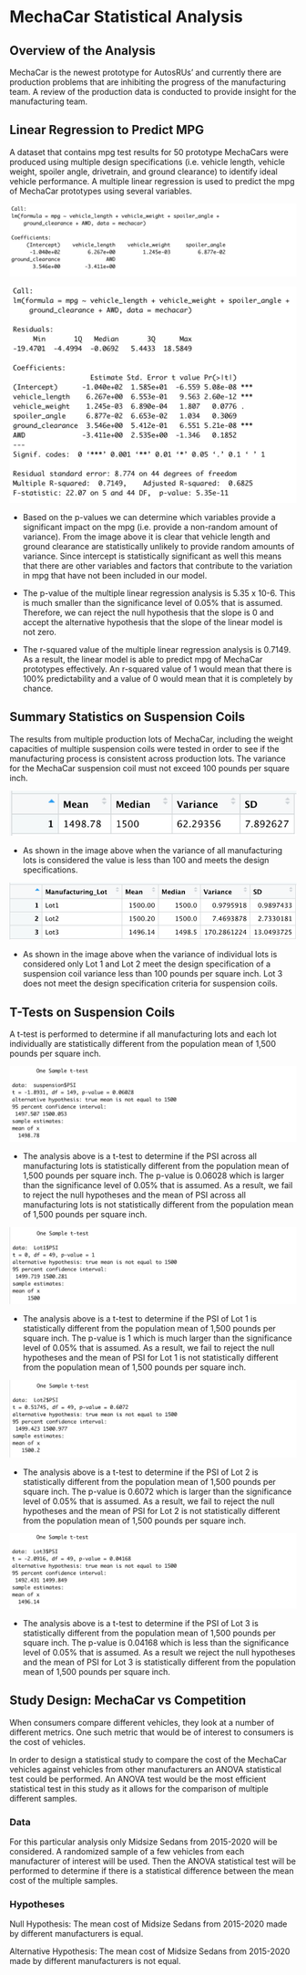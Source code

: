 # MechaCar Statistical Analysis


## Overview of the Analysis
MechaCar is the newest prototype for AutosRUs’ and currently there are production problems that are inhibiting the progress of the manufacturing team. A review of the production data is conducted to provide insight for the manufacturing team. 

## Linear Regression to Predict MPG
A dataset that contains mpg test results for 50 prototype MechaCars were produced using multiple design specifications (i.e. vehicle length, vehicle weight, spoiler angle, drivetrain, and ground clearance) to identify ideal vehicle performance. A multiple linear regression is used to predict the mpg of MechaCar prototypes using several variables. 

![Linear Regression.png](https://github.com/mdhugge/MechaCar_Statistical_Analysis/blob/main/Images/Linear_Regression.png)

![Linear Regression Summary.png](https://github.com/mdhugge/MechaCar_Statistical_Analysis/blob/main/Images/Linear_Regression_Summary.png)

- Based on the p-values we can determine which variables provide a significant impact on the mpg (i.e. provide a non-random amount of variance). From the image above it is clear that vehicle length and ground clearance are statistically unlikely to provide random amounts of variance. Since intercept is statistically significant as well this means that there are other variables and factors that contribute to the variation in mpg that have not been included in our model.

- The p-value of the multiple linear regression analysis is 5.35 x 10-6. This is much smaller than the significance level of 0.05% that is assumed. Therefore, we can reject the null hypothesis that the slope is 0 and accept the alternative hypothesis that the slope of the linear model is not zero.

- The r-squared value of the multiple linear regression analysis is 0.7149. As a result, the linear model is able to predict mpg of MechaCar prototypes effectively. An r-squared value of 1 would mean that there is 100% predictability and a value of 0 would mean that it is completely by chance. 

## Summary Statistics on Suspension Coils
The results from multiple production lots of MechaCar, including the weight capacities of multiple suspension coils were tested in order to see if the manufacturing process is consistent across production lots. The variance for the MechaCar suspension coil must not exceed 100 pounds per square inch.

![Total Summary.png](https://github.com/mdhugge/MechaCar_Statistical_Analysis/blob/main/Images/Total_Summary.png)

- As shown in the image above when the variance of all manufacturing lots is considered the value is less than 100 and meets the design specifications.

![Lot Summary.png](https://github.com/mdhugge/MechaCar_Statistical_Analysis/blob/main/Images/Lot_Summary.png)

- As shown in the image above when the variance of individual lots is considered only Lot 1 and Lot 2 meet the design specification of a suspension coil variance less than 100 pounds per square inch. Lot 3 does not meet the design specification criteria for suspension coils. 

## T-Tests on Suspension Coils
A t-test is performed to determine if all manufacturing lots and each lot individually are statistically different from the population mean of 1,500 pounds per square inch.

![Suspension.png](https://github.com/mdhugge/MechaCar_Statistical_Analysis/blob/main/Images/Suspension.png)

- The analysis above is a t-test to determine if the PSI across all manufacturing lots is statistically different from the population mean of 1,500 pounds per square inch. The p-value is 0.06028 which is larger than the significance level of 0.05% that is assumed. As a result, we fail to reject the null hypotheses and the mean of PSI across all manufacturing lots is not statistically different from the population mean of 1,500 pounds per square inch.

![Lot 1.png](https://github.com/mdhugge/MechaCar_Statistical_Analysis/blob/main/Images/Lot1.png)

- The analysis above is a t-test to determine if the PSI of Lot 1 is statistically different from the population mean of 1,500 pounds per square inch. The p-value is 1 which is much larger than the significance level of 0.05% that is assumed. As a result, we fail to reject the null hypotheses and the mean of PSI for Lot 1 is not statistically different from the population mean of 1,500 pounds per square inch.

![Lot 2.png](https://github.com/mdhugge/MechaCar_Statistical_Analysis/blob/main/Images/Lot2.png)

- The analysis above is a t-test to determine if the PSI of Lot 2 is statistically different from the population mean of 1,500 pounds per square inch. The p-value is 0.6072 which is larger than the significance level of 0.05% that is assumed. As a result, we fail to reject the null hypotheses and the mean of PSI for Lot 2 is not statistically different from the population mean of 1,500 pounds per square inch.

![Lot 3.png](https://github.com/mdhugge/MechaCar_Statistical_Analysis/blob/main/Images/Lot3.png)

- The analysis above is a t-test to determine if the PSI of Lot 3 is statistically different from the population mean of 1,500 pounds per square inch. The p-value is 0.04168 which is less than the significance level of 0.05% that is assumed. As a result we reject the null hypotheses and the mean of PSI for Lot 3 is statistically different from the population mean of 1,500 pounds per square inch.
 
## Study Design: MechaCar vs Competition

When consumers compare different vehicles, they look at a number of different metrics. One such metric that would be of interest to consumers is the cost of vehicles. 

In order to design a statistical study to compare the cost of the MechaCar vehicles against vehicles from other manufacturers an ANOVA statistical test could be performed. An ANOVA test would be the most efficient statistical test in this study as it allows for the comparison of multiple different samples.

### Data
For this particular analysis only Midsize Sedans from 2015-2020 will be considered. A randomized sample of a few vehicles from each manufacturer of interest will be used. Then the ANOVA statistical test will be performed to determine if there is a statistical difference between the mean cost of the multiple samples.

### Hypotheses

Null Hypothesis: The mean cost of Midsize Sedans from 2015-2020 made by different manufacturers is equal.

Alternative Hypothesis: The mean cost of Midsize Sedans from 2015-2020 made by different manufacturers is not equal.

